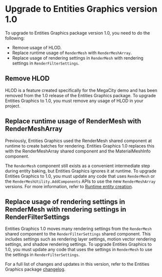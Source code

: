 # Upgrade to Entities Graphics version 1.0

To upgrade to Entities Graphics package version 1.0, you need to do the following: 

* Remove usage of HLOD.
* Replace runtime usage of `RenderMesh` with `RenderMeshArray`.
* Replace usage of rendering settings in `RenderMesh` with rendering settings in `RenderFilterSettings`.

## Remove HLOD

HLOD is a feature created specifically for the MegaCity demo and has been removed from the 1.0 release of the Entities Graphics package. To upgrade Entities Graphics to 1.0, you must remove any usage of HLOD in your project.

## Replace runtime usage of RenderMesh with RenderMeshArray

Previously, Entities Graphics used the RenderMesh shared component at runtime to create batches for rendering. Entities Graphics 1.0 replaces this with the RenderMeshArray shared component and the MaterialMeshInfo component.

The `RenderMesh` component still exists as a convenient intermediate step during entity baking, but Entities Graphics ignores it at runtime. To upgrade Entities Graphics to 1.0, you must update any code that uses `RenderMesh` or the `RenderMeshUtility.AddComponents` APIs to use the new `RenderMeshArray` versions. For more information, refer to [Runtime entity creation](runtime-entity-creation.md).

## Replace usage of rendering settings in RenderMesh with rendering settings in RenderFilterSettings

Entities Graphics 1.0 moves many rendering settings from the `RenderMesh` shared component to the `RenderFilterSettings` shared component. This includes settings such as rendering layer settings, motion vector rendering settings, and shadow rendering settings. To upgrade Entities Graphics to 1.0, you must update any code that uses the settings in `RenderMesh` to use the settings in `RenderFilterSettings`.

For a full list of changes and updates in this version, refer to the Entities Graphics package [changelog](xref:changelog).
